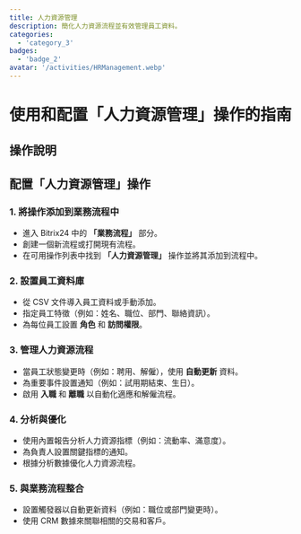 ```yaml
---
title: 人力資源管理
description: 簡化人力資源流程並有效管理員工資料。
categories: 
  - 'category_3'
badges: 
  - 'badge_2'
avatar: '/activities/HRManagement.webp'
---
```

# 使用和配置「人力資源管理」操作的指南

## 操作說明

## **配置「人力資源管理」操作**

### 1. 將操作添加到業務流程中
- 進入 Bitrix24 中的 **「業務流程」** 部分。
- 創建一個新流程或打開現有流程。
- 在可用操作列表中找到 **「人力資源管理」** 操作並將其添加到流程中。

### 2. 設置員工資料庫
- 從 CSV 文件導入員工資料或手動添加。
- 指定員工特徵（例如：姓名、職位、部門、聯絡資訊）。
- 為每位員工設置 **角色** 和 **訪問權限**。

### 3. 管理人力資源流程
- 當員工狀態變更時（例如：聘用、解僱），使用 **自動更新** 資料。
- 為重要事件設置通知（例如：試用期結束、生日）。
- 啟用 **入職** 和 **離職** 以自動化適應和解僱流程。

### 4. 分析與優化
- 使用內置報告分析人力資源指標（例如：流動率、滿意度）。
- 為負責人設置關鍵指標的通知。
- 根據分析數據優化人力資源流程。

### 5. 與業務流程整合
- 設置觸發器以自動更新資料（例如：職位或部門變更時）。
- 使用 CRM 數據來關聯相關的交易和客戶。
